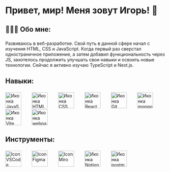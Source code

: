 
<h1>Привет, мир! Меня зовут Игорь! 👋</h1>

###

<h2>👨🏻‍💻 Обо мне:</h2>

###

<p>Развиваюсь в веб-разработке. Свой путь в данной сфере начал с изучения HTML, CSS и JavaScript. Когда первый раз сверстал одностраничное приложение, а затем добавил функциональность через JS, захотелось продолжить улучшать свои навыки и освоить новые технологии.  Сейчас я активно изучаю TypeScript и Next.js.</p>

###

<h2>Навыки:</h2>

###

<div>
 <img src="https://cdn-icons-png.flaticon.com/128/919/919828.png" height="50" alt="Иконка JavaScript" />
 <img width="25" />
 <img src="https://cdn-icons-png.flaticon.com/128/331/331395.png" height="50" alt="Иконка HTML" />
 <img width="25" />
 <img src="https://cdn-icons-png.flaticon.com/128/331/331383.png" height="50" alt="Иконка CSS" />
 <img width="25" />
 <img src="https://cdn-icons-png.flaticon.com/128/7690/7690119.png" height="50" alt="Иконка React" />
 <img width="25" />
 <img src="https://cdn-icons-png.flaticon.com/128/4494/4494740.png" height="50" alt="Иконка Git" />
 <img width="25" />
 <img src="https://cdn.icon-icons.com/icons2/2415/PNG/512/mongodb_plain_wordmark_logo_icon_146423.png"
  height="50" alt="Иконка mongoDB" />
 <img width="25" />
 <img src="https://icon.icepanel.io/Technology/svg/Vite.js.svg" height="50" alt="Иконка Vite" />
 <img width="25" />
 <img src="https://img.icons8.com/?size=160&id=wVJpB2PxiBBL&format=png" height="50" alt="Иконка webpack" />
 <img width="25" />
</div>

###

<h2>Инструменты:</h2>

###

<div>
 <img src="https://img.icons8.com/?size=96&id=9OGIyU8hrxW5&format=png" height="50" alt="Icon VSCode" />
 <img width="25" />
 <img src="https://img.icons8.com/?size=96&id=zfHRZ6i1Wg0U&format=png" height="50" alt="Icon Figma" />
 <img width="25" />
 <img src="https://img.utdstc.com/icon/ece/0a9/ece0a96eeaca29c788f850499a78e2b52530b453a4d951cf44b8866f544b7105:200" height="50" alt="Icon Miro" />
 <img width="25" />
 <img src="https://img.icons8.com/?size=96&id=F6H2fsqXKBwH&format=png" height="50" alt="Иконка Notion" />
 <img width="25" />
 <img src="https://cdn.worldvectorlogo.com/logos/postman.svg" height="50" alt="Иконка postman" />
 <img width="25" />
</div>
